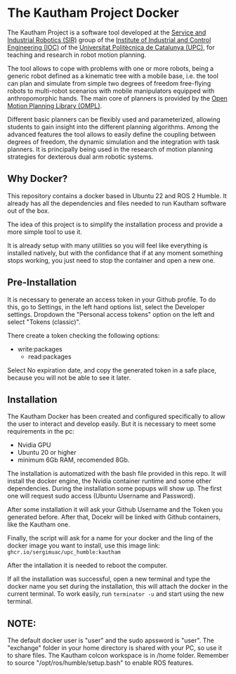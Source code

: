 # The Kautham Project Docker

The Kautham Project is a software tool developed at the [Service and Industrial Robotics (SIR)](http://robotics.upc.edu/) group of the [Institute of Industrial and Control Engineering (IOC)](https://ioc.upc.edu/en/the-institute) of the [Universitat Politècnica de Catalunya (UPC)](https://www.upc.edu/en), for teaching and research in robot motion planning.

The tool allows to cope with problems with one or more robots, being a generic robot defined as a kinematic tree with a mobile base, i.e. the tool can plan and simulate from simple two degrees of freedom free-flying robots to multi-robot scenarios with mobile manipulators equipped with anthropomorphic hands. The main core of planners is provided by the [Open Motion Planning Library (OMPL)](http://ompl.kavrakilab.org/).

Different basic planners can be flexibly used and parameterized, allowing students to gain insight into the different planning algorithms. Among the advanced features the tool allows to easily define the coupling between degrees of freedom, the dynamic simulation and the integration with task planners. It is principally being used in the research of motion planning strategies for dexterous dual arm robotic systems.

## Why Docker?

This repository contains a docker based in Ubuntu 22 and ROS 2 Humble. It already has all the dependencies and files needed to run Kautham software out of the box.

The idea of this project is to simplify the installation process and provide a more simple tool to use it.

It is already setup with many utilities so you will feel like everything is installed natively, but with the confidance that if at any moment something stops working, you just need to stop the container and open a new one.

## Pre-Installation

It is necessary to generate an access token in your Github profile. To do this, go to Settings, in the left hand options list, select the Developer settings. Dropdown the "Personal access tokens" option on the left and select "Tokens (classic)".

There create a token checking the following options:
-  write:packages
    - read:packages

Select No expiration date, and copy the generated token in a safe place, because you will not be able to see it later.

## Installation

The Kautham Docker has been created and configured specifically to allow the user to interact and develop easily. But it is necessary to meet some requirements in the pc:

- Nvidia GPU
- Ubuntu 20 or higher
- minimum 6Gb RAM, recomended 8Gb.

The installation is automatized with the bash file provided in this repo. It will install the docker engine, the Nvidia container runtime and some other dependencies. During the installation some popups will show up. The first one will request sudo access (Ubuntu Username and Password).

After some installation it will ask your Github Username and the Token you generated before. After that, Docekr will be linked with Github containers, like the Kautham one.

Finally, the script will ask for a name for your docker and the ling of the docker image you want to install, use this image link:  
```ghcr.io/sergimuac/upc_humble:kautham```

After the intallation it is needed to reboot the computer.

If all the installation was successful, open a new terminal and type the docker name you set during the installation, this will attach the docker in the current terminal. To work easily, run ```terminator -u``` and start using the new terminal.

## NOTE:

The default docker user is "user" and the sudo apssword is "user".
The "exchange" folder in your home directory is shared with your PC, so use it to share files.
The Kautham colcon workspace is in /home folder.
Remember to source "/opt/ros/humble/setup.bash" to enable ROS features.